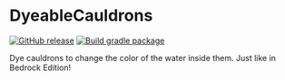 # DyeableCauldrons
[![GitHub release](https://img.shields.io/github/v/release/Archerymaister/DyeableCauldrons)](https://github.com/Archerymaister/DyeableCauldrons/releases/tag/v1.0.0)
[![Build gradle package](https://github.com/Archerymaister/DyeableCauldrons/actions/workflows/gradle-build.yml/badge.svg)](https://github.com/Archerymaister/DyeableCauldrons/actions/workflows/gradle-build.yml)

Dye cauldrons to change the color of the water inside them. Just like in Bedrock Edition!
